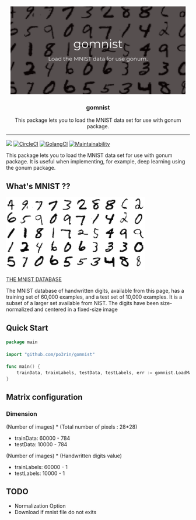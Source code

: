 <p align="center">
  <img src="./static/gomnist.png" width="480px">
  <h3 align="center">gomnist</h3>
  <p align="center">This package lets you to load the MNIST data set for use with gonum package.</p>
</p>

---
<img src="https://img.shields.io/badge/go-v1.12-blue.svg"/> [![CircleCI](https://circleci.com/gh/po3rin/gomnist.svg?style=shield)](https://circleci.com/gh/po3rin/llb2dot) [![GolangCI](https://golangci.com/badges/github.com/po3rin/gomnist.svg)](https://golangci.com) [![Maintainability](https://api.codeclimate.com/v1/badges/7c29dd3d56a623ba729e/maintainability)](https://codeclimate.com/github/po3rin/gomnist/maintainability)

This package lets you to load the MNIST data set for use with gonum package. It is useful when implementing, for example, deep learning using the gonum package.

## What's MNIST ??

<img src="./static/mnist.png">

[THE MNIST DATABASE](http://yann.lecun.com/exdb/mnist/)

The MNIST database of handwritten digits, available from this page, has a training set of 60,000 examples, and a test set of 10,000 examples. It is a subset of a larger set available from NIST. The digits have been size-normalized and centered in a fixed-size image

## Quick Start

```go
package main

import "github.com/po3rin/gomnist"

func main() {
    trainData, trainLabels, testData, testLabels, err := gomnist.LoadMat("./data")
}
```

## Matrix configuration

### Dimension

(Number of images) * (Total number of pixels : 28*28)
* trainData:   60000 - 784
* testData:    10000 - 784

(Number of images) * (Handwritten digits value)
* trainLabels: 60000 - 1
* testLabels:  10000 - 1

## TODO
* Normalization Option
* Download if mnist file do not exits
